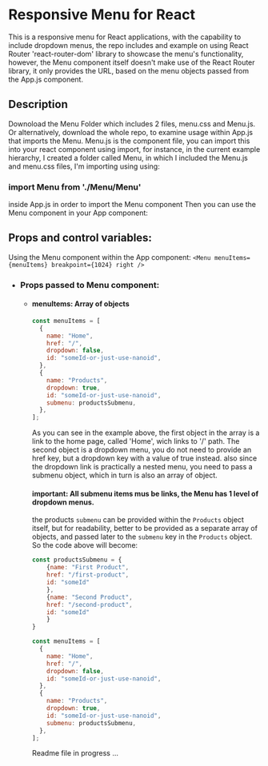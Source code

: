 # Responsive Menu for React

This is a responsive menu for React applications, with the capability to include dropdown menus, the repo includes and example on using React Router 'react-router-dom' library to showcase the menu's functionality, however, the Menu component itself doesn't make use of the React Router library, it only provides the URL, based on the menu objects passed from the App.js component.

## Description

Downoload the Menu Folder which includes 2 files, menu.css and Menu.js. Or alternatively, download the whole repo, to examine usage within App.js that imports the Menu.
Menu.js is the component file, you can import this into your react component using import, for instance, in the current example hierarchy, I created a folder called Menu, in which I included the Menu.js and menu.css files, I'm importing using using:

### import Menu from './Menu/Menu'

inside App.js in order to import the Menu component
Then you can use the Menu component in your App component:

## Props and control variables:

Using the Menu component within the App component:
`<Menu menuItems={menuItems} breakpoint={1024} right />`

- ### Props passed to Menu component:

  - #### menuItems: Array of objects

    ```javascript
    const menuItems = [
      {
        name: "Home",
        href: "/",
        dropdown: false,
        id: "someId-or-just-use-nanoid",
      },
      {
        name: "Products",
        dropdown: true,
        id: "someId-or-just-use-nanoid",
        submenu: productsSubmenu,
      },
    ];
    ```

    As you can see in the example above, the first object in the array is a link to the home page, called 'Home', wich links to '/' path.
    The second object is a dropdown menu, you do not need to provide an href key, but a dropdown key with a value of true instead.
    also since the dropdown link is practically a nested menu, you need to pass a submenu object, which in turn is also an array of object.

    #### important: All submenu items mus be links, the Menu has 1 level of dropdown menus.

    the products `submenu` can be provided within the `Products` object itself, but for readability, better to be provided as a separate array of objects, and passed later to the `submenu` key in the `Products` object. So the code above will become:

    ```javascript
    const productsSubmenu = {
        {name: "First Product",
        href: "/first-product",
        id: "someId"
        },
        {name: "Second Product",
        href: "/second-product",
        id: "someId"
        }
    }

    const menuItems = [
      {
        name: "Home",
        href: "/",
        dropdown: false,
        id: "someId-or-just-use-nanoid",
      },
      {
        name: "Products",
        dropdown: true,
        id: "someId-or-just-use-nanoid",
        submenu: productsSubmenu,
      },
    ];
    ```

    Readme file in progress ...
